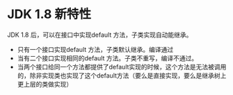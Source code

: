 # JDK 1.8 新特性

JDK 1.8 后，可以在接口中实现default 方法，子类实现自动能继承。

* 只有一个接口实现default 方法，子类默认继承。编译通过
* 当有二个接口实现相同的default 方法。子类不重写，编译不通过。
* 当两个接口给同一个方法都提供了default实现的时候，这个方法是无法被调用的，除非实现类也实现了这个default方法（要么是直接实现，要么是继承树上更上层的类做实现）

